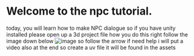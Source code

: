 # Welcome to the npc tutorial.
today, you will learn how to make NPC dialogue
so if you have unity installed please open up a 3d project file how you do this right follow the image down below 
![image](https://github.com/user-attachments/assets/ffe63c4e-3526-437f-a24a-d395af2b016c)
so follow the arrow if need help i will put a video also at the end 
so create a uv file it will be found in the assets 


